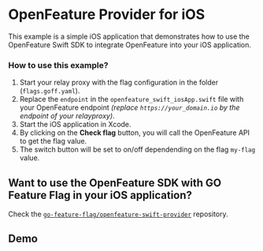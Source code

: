 # OpenFeature Provider for iOS

This example is a simple iOS application that demonstrates how to use the OpenFeature Swift SDK to integrate 
OpenFeature into your iOS application.

### How to use this example?

1. Start your relay proxy with the flag configuration in the folder (`flags.goff.yaml`).
2. Replace the `endpoint` in the `openfeature_swift_iosApp.swift` file with your OpenFeature endpoint
_(replace `https://your_domain.io` by the endpoint of your relayproxy)_.
3. Start the iOS application in Xcode.  
4. By clicking on the **Check flag** button, you will call the OpenFeature API to get the flag value.
5. The switch button will be set to on/off dependending on the flag `my-flag` value.

## Want to use the OpenFeature SDK with GO Feature Flag in your iOS application?

Check the [`go-feature-flag/openfeature-swift-provider`](https://github.com/go-feature-flag/openfeature-swift-provider/) repository.

## Demo
